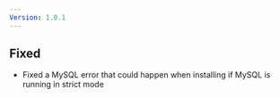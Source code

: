 ```yaml
---
Version: 1.0.1
---
```


## Fixed

- Fixed a MySQL error that could happen when installing if MySQL is running in strict mode
